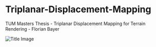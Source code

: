 
# Triplanar-Displacement-Mapping

TUM Masters Thesis - Triplanar Displacement Mapping for Terrain Rendering - Florian Bayer

![Title Image](http://florian.diebayers.de/master/title.png)
